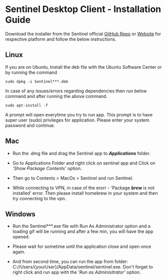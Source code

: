 Sentinel Desktop Client - Installation Guide
===

Download the installer from the Sentinel official [GitHub Repo](https://github.com/sentinel-official/sentinel/releases) or [Website](https://sentinelgroup.io) for respective platform and follow the below instructions.

Linux
---

If you are on Ubuntu, tnstall the deb file with the Ubuntu Software Center or by running the command

```
sudo dpkg -i Sentinel***.deb
```

In case of any issues/errors regarding dependencies then run below command and after running the above command.

```
sudo apt-install -f
```

A prompt will open everytime you try to run app. This prompt is to have super user (sudo) privileges for application. Please enter your system password and continue.

Mac
---

- Run the .dmg file and drag the Sentinel app to ***Applications*** folder.

- Go to Applications Folder and right click on sentinel app and Click on *'Show Package Contents'* option.

- Then go to Contents > MacOs > Sentinel and run Sentinel.

- While connecting to VPN, in case of the erorr - 'Package ***brew*** is not installed' error. Then please install homebrew in your system and then try connecting to the vpn.

Windows
---

- Run the Sentinel***.exe file with Run As Administrator option and a loading gif will be running and after a few min, you will have the app opened.

- Please wait for sometime until the application close and open once again.

- And from second time, you can run the app from folder: C://Users/{yourUser}/AppData/sentinel/sentinel.exe. Don't forget to right click and run app with the *'Run as Adminisitrator'* option.

